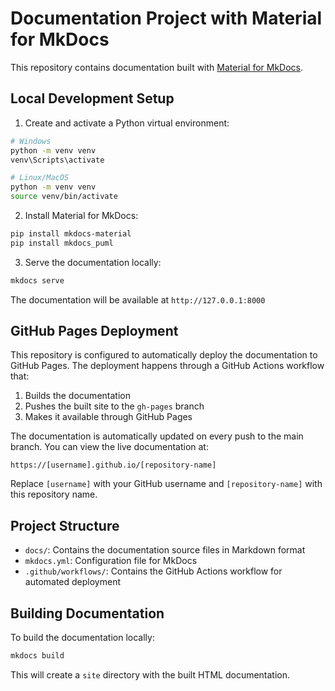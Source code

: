 # Documentation Project with Material for MkDocs

This repository contains documentation built with [Material for MkDocs](https://squidfunk.github.io/mkdocs-material/).

## Local Development Setup

1. Create and activate a Python virtual environment:

```bash
# Windows
python -m venv venv
venv\Scripts\activate

# Linux/MacOS
python -m venv venv
source venv/bin/activate
```

2. Install Material for MkDocs:

```bash
pip install mkdocs-material
pip install mkdocs_puml
```

3. Serve the documentation locally:

```bash
mkdocs serve
```

The documentation will be available at `http://127.0.0.1:8000`

## GitHub Pages Deployment

This repository is configured to automatically deploy the documentation to GitHub Pages. The deployment happens through a GitHub Actions workflow that:

1. Builds the documentation
2. Pushes the built site to the `gh-pages` branch
3. Makes it available through GitHub Pages

The documentation is automatically updated on every push to the main branch. You can view the live documentation at:

`https://[username].github.io/[repository-name]`

Replace `[username]` with your GitHub username and `[repository-name]` with this repository name.

## Project Structure

- `docs/`: Contains the documentation source files in Markdown format
- `mkdocs.yml`: Configuration file for MkDocs
- `.github/workflows/`: Contains the GitHub Actions workflow for automated deployment

## Building Documentation

To build the documentation locally:

```bash
mkdocs build
```

This will create a `site` directory with the built HTML documentation.
